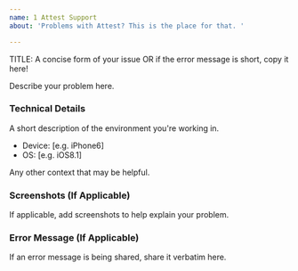 ```yaml
---
name: 1 Attest Support
about: 'Problems with Attest? This is the place for that. '

---
```


TITLE: A concise form of your issue OR if the error message is short, copy it here!

Describe your problem here.

### Technical Details

A short description of the environment you're working in.
 - Device: [e.g. iPhone6]
 - OS: [e.g. iOS8.1]

Any other context that may be helpful.

### Screenshots (If Applicable)
If applicable, add screenshots to help explain your problem.

### Error Message (If Applicable)
If an error message is being shared, share it verbatim here.
